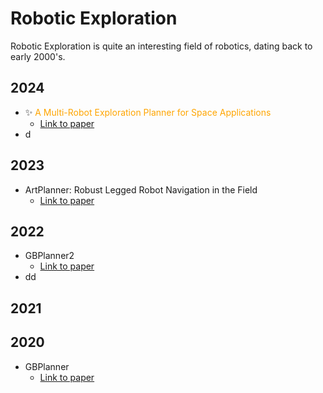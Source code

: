 # Robotic Exploration

Robotic Exploration is quite an interesting field of robotics, dating back to early 2000's.

## 2024
- ✨ <span style="color:orange">A Multi-Robot Exploration Planner for Space Applications</span>
	- [Link to paper](https://ieeexplore.ieee.org/abstract/document/10847879)
- d

## 2023
- ArtPlanner: Robust Legged Robot Navigation in the Field
	- [Link to paper](https://ieeexplore.ieee.org/abstract/document/10876046)

## 2022
- GBPlanner2
	- [Link to paper](https://ieeexplore.ieee.org/abstract/document/9812401)
- dd

## 2021

## 2020
- GBPlanner
	- [Link to paper](https://www.research-collection.ethz.ch/handle/20.500.11850/450626)

